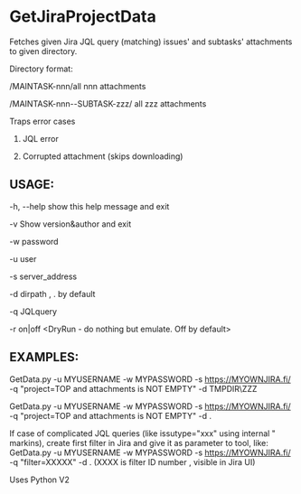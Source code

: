# GetJiraProjectData



Fetches given Jira JQL query (matching) issues' and subtasks' attachments to given directory. 

Directory format:

<dirpath>/MAINTASK-nnn/all nnn attachments
  
<dirpath>/MAINTASK-nnn--SUBTASK-zzz/ all zzz attachments


Traps error cases

1) JQL error

2) Corrupted attachment (skips downloading)



## USAGE:

  -h, --help         show this help message and exit
  
  -v                 Show version&author and exit
  
  -w password        <JIRA password>
  
  -u user            <JIRA user account>
  
  -s server_address  <JIRA service>
  
  -d dirpath         <Path for attachements downloading>, . by default
  
  -q JQLquery        <JIRA JQL query for issues>
  
  -r on|off          <DryRun - do nothing but emulate. Off by default>
  
  
  

## EXAMPLES:


GetData.py -u MYUSERNAME -w MYPASSWORD -s https://MYOWNJIRA.fi/ -q "project=TOP and attachments is NOT EMPTY" -d TMPDIR\ZZZ


GetData.py -u MYUSERNAME -w MYPASSWORD -s https://MYOWNJIRA.fi/ -q "project=TOP and attachments is NOT EMPTY" -d .
  


If case of complicated JQL queries (like issutype="xxx" using internal " markins), create first filter in Jira and give it as parameter to tool, like:
GetData.py -u MYUSERNAME -w MYPASSWORD -s https://MYOWNJIRA.fi/ -q "filter=XXXXX" -d .       (XXXX is filter ID number , visible in Jira UI)



Uses Python V2

